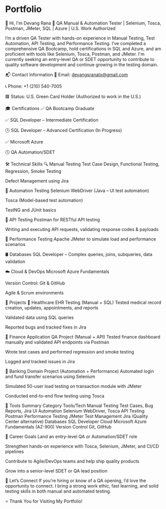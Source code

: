 # Portfolio
👋 Hi, I'm Devang Rana
🎯 QA Manual & Automation Tester | Selenium, Tosca, Postman, JMeter, SQL | Azure | U.S. Work Authorized

I’m a driven QA Tester with hands-on experience in Manual Testing, Test Automation, API Testing, and Performance Testing. I’ve completed a comprehensive QA Bootcamp, hold certifications in SQL and Azure, and am proficient with tools like Selenium, Tosca, Postman, and JMeter. I'm currently seeking an entry-level QA or SDET opportunity to contribute to quality software development and continue growing in the testing domain.

📬 Contact Information
📧 Email: devangsranatx@gmail.com

📞 Phone: +1 (210) 540-7005

🟩 Status: U.S. Green Card Holder (Authorized to work in the U.S.)

🎓 Certifications
✅ QA Bootcamp Graduate

✅ SQL Developer – Intermediate Certification

🕓 SQL Developer – Advanced Certification (In Progress)

✅ Microsoft Azure 

🕓 QA Automation/SDET 

🛠 Technical Skills
🔍 Manual Testing
Test Case Design, Functional Testing, Regression, Smoke Testing

Defect Management using Jira

🤖 Automation Testing
Selenium WebDriver (Java – UI test automation)

Tosca (Model-based test automation)

TestNG and JUnit basics

🔌 API Testing
Postman for RESTful API testing

Writing and executing API requests, validating response codes & payloads

🚦 Performance Testing
Apache JMeter to simulate load and performance scenarios

🛢 Databases
SQL Developer – Complex queries, joins, subqueries, data validation

☁️ Cloud & DevOps
Microsoft Azure Fundamentals

Version Control: Git & GitHub

Agile & Scrum environments

🧪 Projects
📌 Healthcare EHR Testing (Manual + SQL)
Tested medical record creation, updates, appointments, and reports

Validated data using SQL queries

Reported bugs and tracked fixes in Jira

📌 Finance Application QA Project (Manual + API)
Tested finance dashboard manually and validated API endpoints via Postman

Wrote test cases and performed regression and smoke testing

Logged and tracked issues in Jira

📌 Banking Domain Project (Automation + Performance)
Automated login and fund transfer scenarios using Selenium

Simulated 50-user load testing on transaction module with JMeter

Conducted end-to-end flow testing using Tosca

💼 Tools Summary
Category	Tools/Tech
Manual Testing	Test Cases, Bug Reports, Jira
UI Automation	Selenium WebDriver, Tosca
API Testing	Postman
Performance Testing	JMeter
Test Management	Jira (Quality Center alternative)
Databases	SQL Developer
Cloud	Microsoft Azure Fundamentals (AZ-900)
Version Control	Git, GitHub

🎯 Career Goals
Land an entry-level QA or Automation/SDET role

Strengthen hands-on experience with Tosca, Selenium, JMeter, and CI/CD pipelines

Contribute to Agile/DevOps teams and help ship quality products

Grow into a senior-level SDET or QA lead position

🤝 Let’s Connect
If you're hiring or know of a QA opening, I’d love the opportunity to connect. I bring a strong work ethic, fast learning, and solid testing skills in both manual and automated testing.

⭐ Thank You for Visiting My Portfolio!
